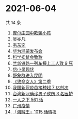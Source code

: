 # 2021-06-04

共 14 条

<!-- BEGIN ZHIHUSEARCH -->
<!-- 最后更新时间 Fri Jun 04 2021 20:02:29 GMT+0800 (China Standard Time) -->
1. [摩尔庄园中欺骗小孩](https://www.zhihu.com/search?q=摩尔庄园)
1. [吴亦凡](https://www.zhihu.com/search?q=吴亦凡)
1. [韦东奕](https://www.zhihu.com/search?q=韦东奕)
1. [华为鸿蒙发布会](https://www.zhihu.com/search?q=华为)
1. [科学松鼠会致歉](https://www.zhihu.com/search?q=科学松鼠会)
1. [兰新铁路一列车撞上工人致 9 死](https://www.zhihu.com/search?q=兰新铁路)
1. [信小呆现状](https://www.zhihu.com/search?q=信小呆)
1. [野象群进入昆明](https://www.zhihu.com/search?q=云南大象)
1. [《致命女人》第二季](https://www.zhihu.com/search?q=致命女人)
1. [我国新冠疫苗接种超 7 亿剂次](https://www.zhihu.com/search?q=新冠疫苗)
1. [台湾新冠确诊男子砍伤 3 名医护](https://www.zhihu.com/search?q=台湾疫情)
1. [一人之下 561 话](https://www.zhihu.com/search?q=一人之下)
1. [广州疫情](https://www.zhihu.com/search?q=广州疫情)
1. [「海贼王」1015 话情报](https://www.zhihu.com/search?q=海贼王)
<!-- END ZHIHUSEARCH -->
